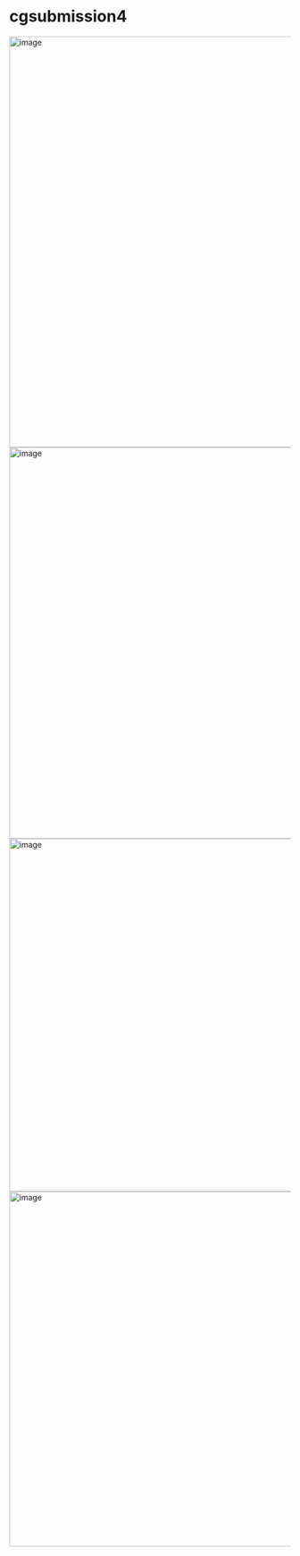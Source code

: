 # cgsubmission4

<img width="1603" height="736" alt="image" src="https://github.com/user-attachments/assets/93639633-f7a0-4a1b-992e-eaf95b9dd0f6" />
<img width="1621" height="701" alt="image" src="https://github.com/user-attachments/assets/712bc89f-3600-4469-9b3b-dd90e84ee99d" />
<img width="1589" height="632" alt="image" src="https://github.com/user-attachments/assets/a3273988-5c25-4636-8af4-d5de54ec969c" />
<img width="1600" height="636" alt="image" src="https://github.com/user-attachments/assets/50f7f995-bdb4-48f2-bebc-1adda3296317" />
